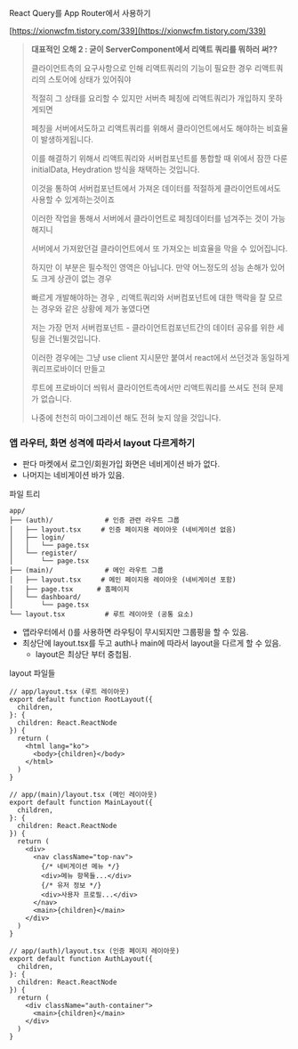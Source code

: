 
React Query를 App Router에서 사용하기


[https://xionwcfm.tistory.com/339](https://xionwcfm.tistory.com/339)

> **대표적인 오해 2 : 굳이 ServerComponent에서 리액트 쿼리를 뭐하러 써??**
>
> 클라이언트측의 요구사항으로 인해 리액트쿼리의 기능이 필요한 경우 리액트쿼리의 스토어에 상태가 있어줘야
>
>
> 적절히 그 상태를 요리할 수 있지만 서버측 페칭에 리액트쿼리가 개입하지 못하게되면
>
>
> 페칭을 서버에서도하고 리액트쿼리를 위해서 클라이언트에서도 해야하는 비효율이 발생하게됩니다.
>
>
> 이를 해결하기 위해서 리액트쿼리와 서버컴포넌트를 통합할 때 위에서 잠깐 다룬 initialData, Heydration 방식을 채택하는 것입니다.
>
>
> 이것을 통하여 서버컴포넌트에서 가져온 데이터를 적절하게 클라이언트에서도 사용할 수 있게하는것이죠
>
>
> 이러한 작업을 통해서 서버에서 클라이언트로 페칭데이터를 넘겨주는 것이 가능해지니
>
>
> 서버에서 가져왔던걸 클라이언트에서 또 가져오는 비효율을 막을 수 있어집니다.
>
>
> 하지만 이 부분은 필수적인 영역은 아닙니다. 만약 어느정도의 성능 손해가 있어도 크게 상관이 없는 경우
>
>
> 빠르게 개발해야하는 경우 , 리액트쿼리와 서버컴포넌트에 대한 맥락을 잘 모르는 경우와 같은 상황에 제가 놓였다면
>
>
> 저는 가장 먼저 서버컴포넌트 - 클라이언트컴포넌트간의 데이터 공유를 위한 세팅을 건너뛸것입니다.
>
>
> 이러한 경우에는 그냥 use client 지시문만 붙여서 react에서 쓰던것과 동일하게 쿼리프로바이더 만들고
>
>
> 루트에 프로바이더 씌워서 클라이언트측에서만 리액트쿼리를 쓰셔도 전혀 문제가 없습니다.
>
>
> 나중에 천천히 마이그레이션 해도 전혀 늦지 않을 것입니다.
>
>

### 앱 라우터, 화면 성격에 따라서 layout 다르게하기

- 판다 마켓에서 로그인/회원가입 화면은 네비게이션 바가 없다.
- 나머지는 네비게이션 바가 있음.

파일 트리


```shell
app/
├── (auth)/             # 인증 관련 라우트 그룹
│   ├── layout.tsx     # 인증 페이지용 레이아웃 (네비게이션 없음)
│   ├── login/
│   │   └── page.tsx
│   └── register/
│       └── page.tsx
├── (main)/             # 메인 라우트 그룹
│   ├── layout.tsx     # 메인 페이지용 레이아웃 (네비게이션 포함)
│   ├── page.tsx      # 홈페이지
│   └── dashboard/
│       └── page.tsx
└── layout.tsx          # 루트 레이아웃 (공통 요소)
```

- 앱라우터에서 ()를 사용하면 라우팅이 무시되지만 그룹핑을 할 수 있음.
- 최상단에 layout.tsx를 두고 auth나 main에 따라서 layout을 다르게 할 수 있음.
	- layout은 최상단 부터 중첩됨.

layout 파일들


```shell
// app/layout.tsx (루트 레이아웃)
export default function RootLayout({
  children,
}: {
  children: React.ReactNode
}) {
  return (
    <html lang="ko">
      <body>{children}</body>
    </html>
  )
}

// app/(main)/layout.tsx (메인 레이아웃)
export default function MainLayout({
  children,
}: {
  children: React.ReactNode
}) {
  return (
    <div>
      <nav className="top-nav">
        {/* 네비게이션 메뉴 */}
        <div>메뉴 항목들...</div>
        {/* 유저 정보 */}
        <div>사용자 프로필...</div>
      </nav>
      <main>{children}</main>
    </div>
  )
}

// app/(auth)/layout.tsx (인증 페이지 레이아웃)
export default function AuthLayout({
  children,
}: {
  children: React.ReactNode
}) {
  return (
    <div className="auth-container">
      <main>{children}</main>
    </div>
  )
}
```

